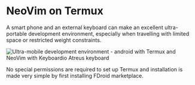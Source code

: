 # NeoVim on Termux

A smart phone and an external keyboard can make an excellent ultra-portable development environment, especially when travelling with limited space or restricted weight constraints.

![Ultra-mobile development environment - android with Termux and NeoVim with Keyboardio Atreus keyboard](https://raw.githubusercontent.com/practicalli/graphic-design/live/neovim/ultra-mobile-development--android-termux-neovim-keyboardio-atreus.jpg)

No special permissions are required to set up Termux and installation is made very simple by first installing FDroid marketplace.

